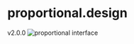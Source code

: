# proportional.design

v2.0.0
![proportional interface](https://res.cloudinary.com/da32ufmnf/image/upload/v1640907242/proportional.design-v2/hero_tawdep.jpg)
